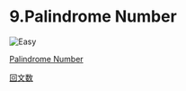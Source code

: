 # 9.Palindrome Number
<img alt="Easy" src="https://img.shields.io/badge/-Easy-43853d?label=Level&logo=Easy&logoColor=blue" />

[Palindrome Number](https://leetcode.com/problems/palindrome-number/)

[回文数](https://leetcode-cn.com/problems/palindrome-number/)